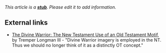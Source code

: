 *This article is a **[stub](http://www.theopedia.com/Category:Theopedia_stubs "Category:Theopedia stubs")**. Please edit it to add information.*
## External links

-   [The Divine Warrior: The New Testament Use of an Old Testament Motif](http://beginningwithmoses.org/bt-articles/229/the-divine-warrior-the-new-testament-use-of-an-old-testament-motif-),
    by Tremper Longman III - "Divine Warrior imagery is employed in the
    NT. Thus we should no longer think of it as a distinctly OT
    concept."



